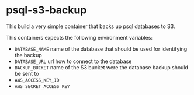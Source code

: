 # psql-s3-backup

This build a very simple container that backs up psql databases to S3.

This containers expects the following environment variables:

- `DATABASE_NAME` name of the database that should be used for identifying the backup
- `DATABASE_URL` url how to connect to the database
- `BACKUP_BUCKET` name of the S3 bucket were the database backup should be sent to
- `AWS_ACCESS_KEY_ID`
- `AWS_SECRET_ACCESS_KEY`

